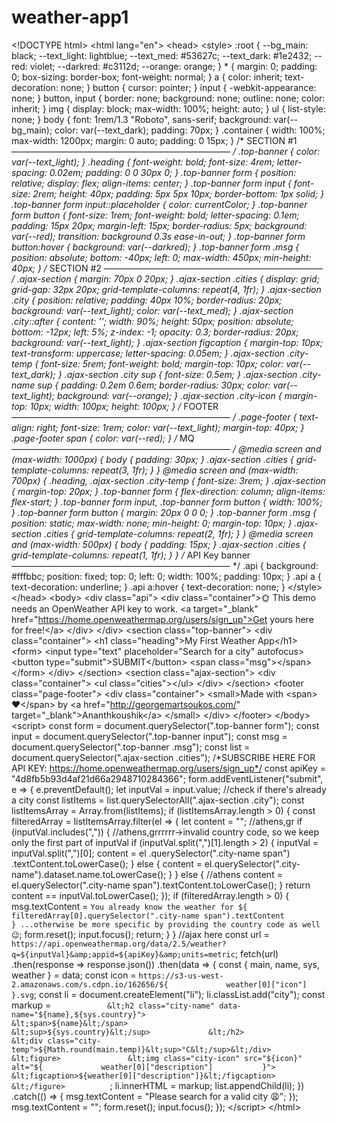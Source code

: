 # weather-app1
&lt;!DOCTYPE html> &lt;html lang="en"> &lt;head> &lt;style>     :root {         --bg_main: black;         --text_light: lightblue;         --text_med: #53627c;         --text_dark: #1e2432;         --red: violet;         --darkred: #c3112d;         --orange: orange;       }              * {         margin: 0;         padding: 0;         box-sizing: border-box;         font-weight: normal;       }              a {         color: inherit;         text-decoration: none;       }              button {         cursor: pointer;       }               input {         -webkit-appearance: none;       }               button,       input {         border: none;         background: none;         outline: none;         color: inherit;       }              img {         display: block;         max-width: 100%;         height: auto;       }              ul {         list-style: none;       }              body {         font: 1rem/1.3 "Roboto", sans-serif;         background: var(--bg_main);         color: var(--text_dark);         padding: 70px;       }              .container {         width: 100%;         max-width: 1200px;         margin: 0 auto;         padding: 0 15px;       }                     /* SECTION #1       –––––––––––––––––––––––––––––––––––––––––––––––––– */       .top-banner {         color: var(--text_light);       }              .heading {         font-weight: bold;         font-size: 4rem;         letter-spacing: 0.02em;         padding: 0 0 30px 0;       }              .top-banner form {         position: relative;         display: flex;         align-items: center;       }              .top-banner form input {         font-size: 2rem;         height: 40px;         padding: 5px 5px 10px;         border-bottom: 1px solid;       }              .top-banner form input::placeholder {         color: currentColor;        }              .top-banner form button {         font-size: 1rem;         font-weight: bold;         letter-spacing: 0.1em;         padding: 15px 20px;         margin-left: 15px;         border-radius: 5px;         background: var(--red);         transition: background 0.3s ease-in-out;       }              .top-banner form button:hover {         background: var(--darkred);       }              .top-banner form .msg {         position: absolute;         bottom: -40px;         left: 0;         max-width: 450px;         min-height: 40px;       }                     /* SECTION #2       –––––––––––––––––––––––––––––––––––––––––––––––––– */       .ajax-section {         margin: 70px 0 20px;       }              .ajax-section .cities {         display: grid;         grid-gap: 32px 20px;         grid-template-columns: repeat(4, 1fr);       }              .ajax-section .city {         position: relative;         padding: 40px 10%;         border-radius: 20px;         background: var(--text_light);         color: var(--text_med);       }              .ajax-section .city::after {         content: '';         width: 90%;         height: 50px;         position: absolute;         bottom: -12px;         left: 5%;         z-index: -1;         opacity: 0.3;         border-radius: 20px;         background: var(--text_light);       }              .ajax-section figcaption {         margin-top: 10px;         text-transform: uppercase;         letter-spacing: 0.05em;       }              .ajax-section .city-temp {         font-size: 5rem;         font-weight: bold;         margin-top: 10px;         color: var(--text_dark);       }              .ajax-section .city sup {         font-size: 0.5em;       }              .ajax-section .city-name sup {         padding: 0.2em 0.6em;         border-radius: 30px;         color: var(--text_light);         background: var(--orange);       }              .ajax-section .city-icon {         margin-top: 10px;         width: 100px;         height: 100px;       }                     /* FOOTER       –––––––––––––––––––––––––––––––––––––––––––––––––– */       .page-footer {         text-align: right;         font-size: 1rem;         color: var(--text_light);         margin-top: 40px;       }              .page-footer span {         color: var(--red);       }                     /* MQ       –––––––––––––––––––––––––––––––––––––––––––––––––– */       @media screen and (max-width: 1000px) {         body {           padding: 30px;         }                  .ajax-section .cities {           grid-template-columns: repeat(3, 1fr);         }       }              @media screen and (max-width: 700px) {         .heading,         .ajax-section .city-temp {           font-size: 3rem;         }                  .ajax-section {           margin-top: 20px;         }                  .top-banner form {           flex-direction: column;           align-items: flex-start;         }                  .top-banner form input,         .top-banner form button {           width: 100%;         }                .top-banner form button {           margin: 20px 0 0 0;         }                  .top-banner form .msg {           position: static;           max-width: none;           min-height: 0;           margin-top: 10px;         }                .ajax-section .cities {           grid-template-columns: repeat(2, 1fr);         }       }              @media screen and (max-width: 500px) {         body {           padding: 15px;         }                  .ajax-section .cities {           grid-template-columns: repeat(1, 1fr);         }       }                     /* API Key banner       –––––––––––––––––––––––––––––––––––––––––––––––––– */       .api {         background: #fffbbc;         position: fixed;         top: 0;         left: 0;         width: 100%;         padding: 10px;       }              .api a {         text-decoration: underline;       }              .api a:hover {         text-decoration: none;       } &lt;/style> &lt;/head> &lt;body>     &lt;div class="api">         &lt;div class="container">🌞 This demo needs an OpenWeather API key to work. &lt;a target="_blank" href="https://home.openweathermap.org/users/sign_up">Get yours here for free!&lt;/a>         &lt;/div>       &lt;/div>       &lt;section class="top-banner">         &lt;div class="container">           &lt;h1 class="heading">My First Weather App&lt;/h1>           &lt;form>             &lt;input type="text" placeholder="Search for a city" autofocus>             &lt;button type="submit">SUBMIT&lt;/button>             &lt;span class="msg">&lt;/span>           &lt;/form>         &lt;/div>       &lt;/section>       &lt;section class="ajax-section">         &lt;div class="container">           &lt;ul class="cities">&lt;/ul>         &lt;/div>       &lt;/section>       &lt;footer class="page-footer">         &lt;div class="container">           &lt;small>Made with &lt;span>❤&lt;/span> by &lt;a href="http://georgemartsoukos.com/" target="_blank">Ananthkoushik&lt;/a>           &lt;/small>         &lt;/div>       &lt;/footer> &lt;/body> &lt;script> const form = document.querySelector(".top-banner form");     const input = document.querySelector(".top-banner input");     const msg = document.querySelector(".top-banner .msg");     const list = document.querySelector(".ajax-section .cities");     /*SUBSCRIBE HERE FOR API KEY: https://home.openweathermap.org/users/sign_up*/     const apiKey = "4d8fb5b93d4af21d66a2948710284366";          form.addEventListener("submit", e => {       e.preventDefault();       let inputVal = input.value;            //check if there's already a city       const listItems = list.querySelectorAll(".ajax-section .city");       const listItemsArray = Array.from(listItems);            if (listItemsArray.length > 0) {         const filteredArray = listItemsArray.filter(el => {           let content = "";           //athens,gr           if (inputVal.includes(",")) {             //athens,grrrrrr->invalid country code, so we keep only the first part of inputVal             if (inputVal.split(",")[1].length > 2) {               inputVal = inputVal.split(",")[0];               content = el                 .querySelector(".city-name span")                 .textContent.toLowerCase();             } else {               content = el.querySelector(".city-name").dataset.name.toLowerCase();             }           } else {             //athens             content = el.querySelector(".city-name span").textContent.toLowerCase();           }           return content == inputVal.toLowerCase();         });              if (filteredArray.length > 0) {           msg.textContent = `You already know the weather for ${             filteredArray[0].querySelector(".city-name span").textContent           } ...otherwise be more specific by providing the country code as well 😉`;           form.reset();           input.focus();           return;         }       }            //ajax here       const url = `https://api.openweathermap.org/data/2.5/weather?q=${inputVal}&amp;appid=${apiKey}&amp;units=metric`;            fetch(url)         .then(response => response.json())         .then(data => {           const { main, name, sys, weather } = data;           const icon = `https://s3-us-west-2.amazonaws.com/s.cdpn.io/162656/${             weather[0]["icon"]           }.svg`;                const li = document.createElement("li");           li.classList.add("city");           const markup = `             &lt;h2 class="city-name" data-name="${name},${sys.country}">               &lt;span>${name}&lt;/span>               &lt;sup>${sys.country}&lt;/sup>             &lt;/h2>             &lt;div class="city-temp">${Math.round(main.temp)}&lt;sup>°C&lt;/sup>&lt;/div>             &lt;figure>               &lt;img class="city-icon" src="${icon}" alt="${             weather[0]["description"]           }">               &lt;figcaption>${weather[0]["description"]}&lt;/figcaption>             &lt;/figure>           `;           li.innerHTML = markup;           list.appendChild(li);         })         .catch(() => {           msg.textContent = "Please search for a valid city 😩";         });            msg.textContent = "";       form.reset();       input.focus();     });      &lt;/script> &lt;/html>
